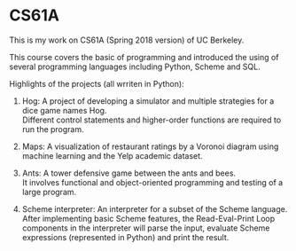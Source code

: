 # CS61A

This is my work on CS61A (Spring 2018 version) of UC Berkeley.

This course covers the basic of programming and introduced the using of several programming languages including Python, Scheme and SQL.

Highlights of the projects (all wrriten in Python):

1. Hog:
    A project of developing a simulator and multiple strategies for a dice game names Hog.    
    Different control statements and higher-order functions are required to run the program.
    
2. Maps:
    A visualization of restaurant ratings by a Voronoi diagram using machine learning and the Yelp academic dataset.
    
3. Ants:
    A tower defensive game between the ants and bees.     
    It involves functional and object-oriented programming and testing of a large program. 
    
4. Scheme interpreter:
    An interpreter for a subset of the Scheme language.     
    After implementing basic Scheme features, the Read-Eval-Print Loop components in the interpreter will parse the input, evaluate 
    Scheme expressions (represented in Python) and print the result. 
